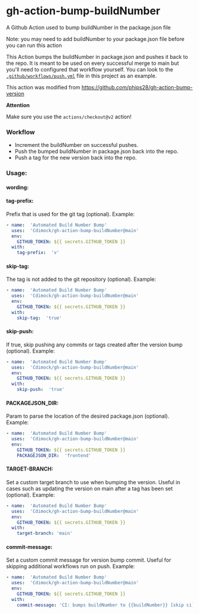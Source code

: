 # gh-action-bump-buildNumber
A Github Action used to bump buildNumber in the package.json file

Note: you may need to add buildNumber to your package.json file before you can run this action

This Action bumps the buildNumber in package.json and pushes it back to the repo.
It is meant to be used on every successful merge to main but
you'll need to configured that workflow yourself. You can look to the
[`.github/workflows/push.yml`](./.github/workflows/push.yml) file in this project as an example.

This action was modified from https://github.com/phips28/gh-action-bump-version

**Attention**

Make sure you use the `actions/checkout@v2` action!

### Workflow

* Increment the buildNumber on successful pushes.
* Push the bumped buildNumber in package.json back into the repo.
* Push a tag for the new version back into the repo.

### Usage:


#### **wording:** 

#### **tag-prefix:**
Prefix that is used for the git tag  (optional). Example:
```yaml
- name:  'Automated Build Number Bump'
  uses:  'Cdimock/gh-action-bump-buildNumber@main'
  env:
    GITHUB_TOKEN: ${{ secrets.GITHUB_TOKEN }}
  with:
    tag-prefix:  'v'
```

#### **skip-tag:**
The tag is not added to the git repository  (optional). Example:
```yaml
- name:  'Automated Build Number Bump'
  uses:  'Cdimock/gh-action-bump-buildNumber@main'
  env:
    GITHUB_TOKEN: ${{ secrets.GITHUB_TOKEN }}
  with:
    skip-tag:  'true'
```

#### **skip-push:**
If true, skip pushing any commits or tags created after the version bump (optional). Example:
```yaml
- name:  'Automated Build Number Bump'
  uses:  'Cdimock/gh-action-bump-buildNumber@main'
  env:
    GITHUB_TOKEN: ${{ secrets.GITHUB_TOKEN }}
  with:
    skip-push:  'true'
```

#### **PACKAGEJSON_DIR:**
Param to parse the location of the desired package.json (optional). Example:
```yaml
- name:  'Automated Build Number Bump'
  uses:  'Cdimock/gh-action-bump-buildNumber@main'
  env:
    GITHUB_TOKEN: ${{ secrets.GITHUB_TOKEN }}
    PACKAGEJSON_DIR:  'frontend'
```

#### **TARGET-BRANCH:**
Set a custom target branch to use when bumping the version. Useful in cases such as updating the version on main after a tag has been set (optional). Example:
```yaml
- name:  'Automated Build Number Bump'
  uses:  'Cdimock/gh-action-bump-buildNumber@main'
  env:
    GITHUB_TOKEN: ${{ secrets.GITHUB_TOKEN }}
  with:
    target-branch: 'main'
```

#### **commit-message:**
Set a custom commit message for version bump commit. Useful for skipping additional workflows run on push. Example:
```yaml
- name:  'Automated Build Number Bump'
  uses:  'Cdimock/gh-action-bump-buildNumber@main'
  env:
    GITHUB_TOKEN: ${{ secrets.GITHUB_TOKEN }}
  with:
    commit-message: 'CI: bumps buildNumber to {{buildNumber}} [skip ci]'
```